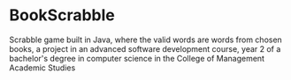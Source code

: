 # BookScrabble
Scrabble game built in Java, where the valid words are words from chosen books, a project in an advanced software development course, year 2 of a bachelor's degree in computer science in the College of Management Academic Studies
